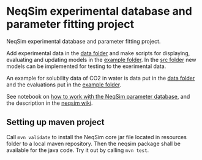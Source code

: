# NeqSim experimental database and parameter fitting project
NeqSim experimental database and parameter fitting project.

Add experimental data in the [data folder](/data/) and make scripts for displaying, evaluating and updating models in the [example folder](/example/). In the [src folder](/src/) new models can be implemented for testing to the exerimental data.

An example for solubility data of CO2 in water is data put in the [data folder](/data/thermodynamics/VLE) and the evaluations put in the [example folder](/example/thermodynamics/VLE/).

See notebook on [how to work with the NeqSim parameter database](https://colab.research.google.com/github/EvenSol/NeqSim-Colab/blob/master/notebooks/PVT/parameter_database.ipynb), and the description in the [neqsim wiki](https://github.com/equinor/neqsim/wiki/The-NeqSim-parameter-database).

## Setting up maven project
Call ```mvn validate``` to install the NeqSim core jar file located in resources folder to a local maven repository. Then the neqsim package shall be available for the java code. Try it out by calling ```mvn test```.
